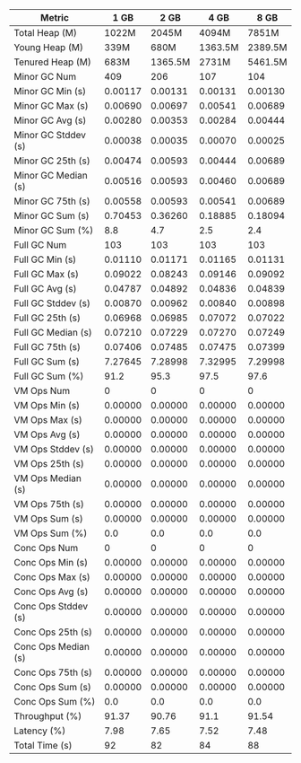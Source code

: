 | Metric | 1 GB | 2 GB | 4 GB | 8 GB |
|------|----|----|----|----|
| Total Heap (M) | 1022M | 2045M | 4094M | 7851M |
| Young Heap (M) | 339M | 680M | 1363.5M | 2389.5M |
| Tenured Heap (M) | 683M | 1365.5M | 2731M | 5461.5M |
| Minor GC Num | 409 | 206 | 107 | 104 |
| Minor GC Min (s) | 0.00117 | 0.00131 | 0.00131 | 0.00130 |
| Minor GC Max (s) | 0.00690 | 0.00697 | 0.00541 | 0.00689 |
| Minor GC Avg (s) | 0.00280 | 0.00353 | 0.00284 | 0.00444 |
| Minor GC Stddev (s) | 0.00038 | 0.00035 | 0.00070 | 0.00025 |
| Minor GC 25th (s) | 0.00474 | 0.00593 | 0.00444 | 0.00689 |
| Minor GC Median (s) | 0.00516 | 0.00593 | 0.00460 | 0.00689 |
| Minor GC 75th (s) | 0.00558 | 0.00593 | 0.00541 | 0.00689 |
| Minor GC Sum (s) | 0.70453 | 0.36260 | 0.18885 | 0.18094 |
| Minor GC Sum (%) | 8.8 | 4.7 | 2.5 | 2.4 |
| Full GC Num | 103 | 103 | 103 | 103 |
| Full GC Min (s) | 0.01110 | 0.01171 | 0.01165 | 0.01131 |
| Full GC Max (s) | 0.09022 | 0.08243 | 0.09146 | 0.09092 |
| Full GC Avg (s) | 0.04787 | 0.04892 | 0.04836 | 0.04839 |
| Full GC Stddev (s) | 0.00870 | 0.00962 | 0.00840 | 0.00898 |
| Full GC 25th (s) | 0.06968 | 0.06985 | 0.07072 | 0.07022 |
| Full GC Median (s) | 0.07210 | 0.07229 | 0.07270 | 0.07249 |
| Full GC 75th (s) | 0.07406 | 0.07485 | 0.07475 | 0.07399 |
| Full GC Sum (s) | 7.27645 | 7.28998 | 7.32995 | 7.29998 |
| Full GC Sum (%) | 91.2 | 95.3 | 97.5 | 97.6 |
| VM Ops Num | 0 | 0 | 0 | 0 |
| VM Ops Min (s) | 0.00000 | 0.00000 | 0.00000 | 0.00000 |
| VM Ops Max (s) | 0.00000 | 0.00000 | 0.00000 | 0.00000 |
| VM Ops Avg (s) | 0.00000 | 0.00000 | 0.00000 | 0.00000 |
| VM Ops Stddev (s) | 0.00000 | 0.00000 | 0.00000 | 0.00000 |
| VM Ops 25th (s) | 0.00000 | 0.00000 | 0.00000 | 0.00000 |
| VM Ops Median (s) | 0.00000 | 0.00000 | 0.00000 | 0.00000 |
| VM Ops 75th (s) | 0.00000 | 0.00000 | 0.00000 | 0.00000 |
| VM Ops Sum (s) | 0.00000 | 0.00000 | 0.00000 | 0.00000 |
| VM Ops Sum (%) | 0.0 | 0.0 | 0.0 | 0.0 |
| Conc Ops Num | 0 | 0 | 0 | 0 |
| Conc Ops Min (s) | 0.00000 | 0.00000 | 0.00000 | 0.00000 |
| Conc Ops Max (s) | 0.00000 | 0.00000 | 0.00000 | 0.00000 |
| Conc Ops Avg (s) | 0.00000 | 0.00000 | 0.00000 | 0.00000 |
| Conc Ops Stddev (s) | 0.00000 | 0.00000 | 0.00000 | 0.00000 |
| Conc Ops 25th (s) | 0.00000 | 0.00000 | 0.00000 | 0.00000 |
| Conc Ops Median (s) | 0.00000 | 0.00000 | 0.00000 | 0.00000 |
| Conc Ops 75th (s) | 0.00000 | 0.00000 | 0.00000 | 0.00000 |
| Conc Ops Sum (s) | 0.00000 | 0.00000 | 0.00000 | 0.00000 |
| Conc Ops Sum (%) | 0.0 | 0.0 | 0.0 | 0.0 |
| Throughput (%) | 91.37 | 90.76 | 91.1 | 91.54 |
| Latency (%) | 7.98 | 7.65 | 7.52 | 7.48 |
| Total Time (s) | 92 | 82 | 84 | 88 |
